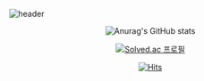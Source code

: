 ![header](https://capsule-render.vercel.app/api?type=soft&color=auto&height=300&section=header&text=capsule%20render&fontSize=90)

<!--
**totwjfakd/totwjfakd** is a ✨ _special_ ✨ repository because its `README.md` (this file) appears on your GitHub profile.

Here are some ideas to get you started:

- 🔭 I’m currently working on ...
- 🌱 I’m currently learning ...
- 👯 I’m looking to collaborate on ...
- 🤔 I’m looking for help with ...
- 💬 Ask me about ...
- 📫 How to reach me: ...
- 😄 Pronouns: ...
- ⚡ Fun fact: ...
-->
<div align=center>

  ![Anurag's GitHub stats](https://github-readme-stats.vercel.app/api?username=totwjfakd&show_icons=true&theme=merko)

  [![Solved.ac
  프로필](http://mazassumnida.wtf/api/v2/generate_badge?boj=totwjfakd)](https://solved.ac/totwjfakd)

  [![Hits](https://hits.seeyoufarm.com/api/count/incr/badge.svg?url=https%3A%2F%2Fgithub.com%2Ftotwjfakd%2Fhit-counter&count_bg=%2379C83D&title_bg=%23555555&icon=&icon_color=%23E7E7E7&title=hits&edge_flat=false)](https://hits.seeyoufarm.com)

</div>
